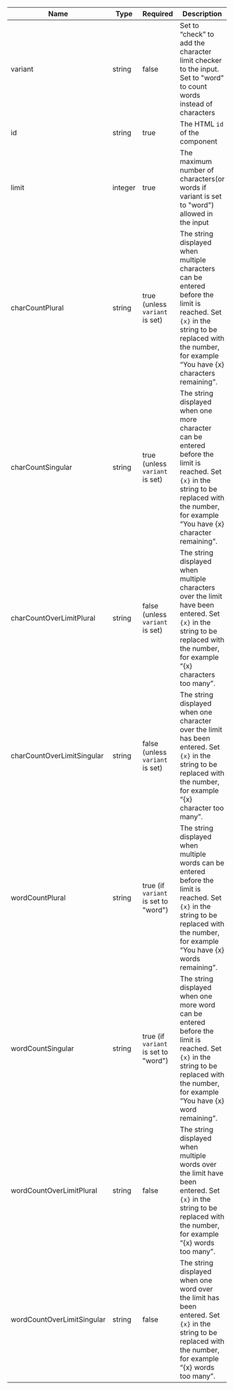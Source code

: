 | Name                       | Type    | Required                             | Description                                                                                                                                                                                        |
| -------------------------- | ------- | ------------------------------------ | -------------------------------------------------------------------------------------------------------------------------------------------------------------------------------------------------- |
| variant                    | string  | false                                | Set to “check” to add the character limit checker to the input. Set to "word" to count words instead of characters                                                                                 |
| id                         | string  | true                                 | The HTML `id` of the component                                                                                                                                                                     |
| limit                      | integer | true                                 | The maximum number of characters(or words if variant is set to "word") allowed in the input                                                                                                        |
| charCountPlural            | string  | true (unless `variant` is set)       | The string displayed when multiple characters can be entered before the limit is reached. Set `{x}` in the string to be replaced with the number, for example “You have {x} characters remaining”. |
| charCountSingular          | string  | true (unless `variant` is set)       | The string displayed when one more character can be entered before the limit is reached. Set `{x}` in the string to be replaced with the number, for example “You have {x} character remaining”.   |
| charCountOverLimitPlural   | string  | false (unless `variant` is set)      | The string displayed when multiple characters over the limit have been entered. Set `{x}` in the string to be replaced with the number, for example “{x} characters too many”.                     |
| charCountOverLimitSingular | string  | false (unless `variant` is set)      | The string displayed when one character over the limit has been entered. Set `{x}` in the string to be replaced with the number, for example “{x} character too many”.                             |
| wordCountPlural            | string  | true (if `variant` is set to "word") | The string displayed when multiple words can be entered before the limit is reached. Set `{x}` in the string to be replaced with the number, for example “You have {x} words remaining”.           |
| wordCountSingular          | string  | true (if `variant` is set to "word") | The string displayed when one more word can be entered before the limit is reached. Set `{x}` in the string to be replaced with the number, for example “You have {x} word remaining”.             |
| wordCountOverLimitPlural   | string  | false                                | The string displayed when multiple words over the limit have been entered. Set `{x}` in the string to be replaced with the number, for example “{x} words too many”.                               |
| wordCountOverLimitSingular | string  | false                                | The string displayed when one word over the limit has been entered. Set `{x}` in the string to be replaced with the number, for example “{x} words too many”.                                      |
